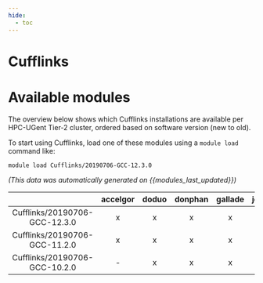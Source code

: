 ```yaml
---
hide:
  - toc
---
```


Cufflinks
=========

# Available modules


The overview below shows which Cufflinks installations are available per HPC-UGent Tier-2 cluster, ordered based on software version (new to old).

To start using Cufflinks, load one of these modules using a `module load` command like:

```shell
module load Cufflinks/20190706-GCC-12.3.0
```

*(This data was automatically generated on {{modules_last_updated}})*  

| |accelgor|doduo|donphan|gallade|joltik|shinx|skitty|
| :---: | :---: | :---: | :---: | :---: | :---: | :---: | :---: |
|Cufflinks/20190706-GCC-12.3.0|x|x|x|x|x|x|x|
|Cufflinks/20190706-GCC-11.2.0|x|x|x|x|x|-|-|
|Cufflinks/20190706-GCC-10.2.0|-|x|x|x|x|-|-|
